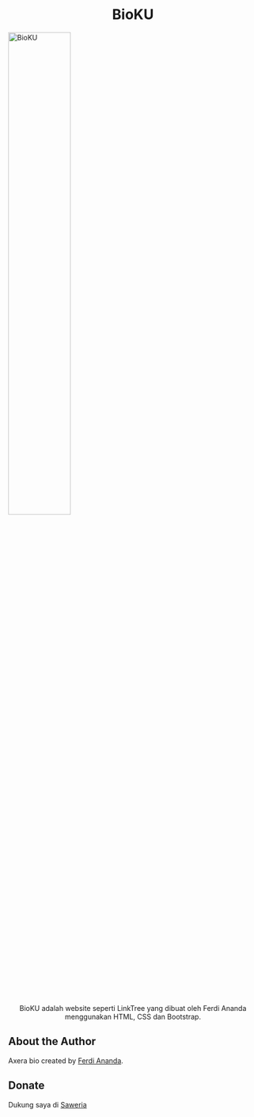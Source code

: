

<h1 align="center">BioKU</h1>

<img src="[https://c.tenor.com/aF0ipAtOk9cAAAAC/spyhttps://ferdianandaid.github.io/bioku/img/profile.png" alt="BioKU" style="width: 50%; height: auto;" >

<p align="center">BioKU adalah website seperti LinkTree yang dibuat oleh Ferdi Ananda menggunakan HTML, CSS dan Bootstrap.</p>








## About the Author

Axera bio created by <a href="https://facebook.com/ferdiananda.27">Ferdi Ananda</a>.

## Donate

Dukung saya di <a href="https://saweria.co/ferdichocs" target="_blank">Saweria</a>
